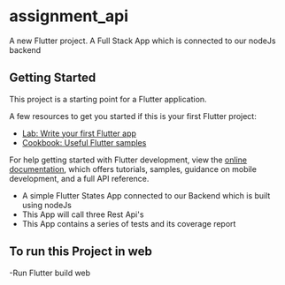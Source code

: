 # assignment_api

A new Flutter project.
A Full Stack App which is connected to our nodeJs backend

## Getting Started

This project is a starting point for a Flutter application.

A few resources to get you started if this is your first Flutter project:

- [Lab: Write your first Flutter app](https://docs.flutter.dev/get-started/codelab)
- [Cookbook: Useful Flutter samples](https://docs.flutter.dev/cookbook)

For help getting started with Flutter development, view the
[online documentation](https://docs.flutter.dev/), which offers tutorials,
samples, guidance on mobile development, and a full API reference.

- A simple Flutter States App connected to our Backend which is built using nodeJs
- This App will call three Rest Api's
- This App contains a series of tests and its coverage report

## To run this Project in web
-Run Flutter build web
